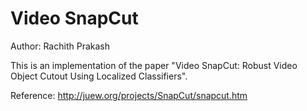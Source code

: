 # Video SnapCut

Author: Rachith Prakash

This is an implementation of the paper "Video SnapCut: Robust Video Object Cutout Using Localized Classifiers".

Reference: http://juew.org/projects/SnapCut/snapcut.htm
